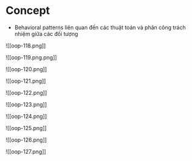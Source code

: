 
# Concept

- Behavioral patterns liên quan đến các thuật toán và phân công trách nhiệm giữa các đối tượng


![[oop-118.png]]

![[oop-119.png.png]]

![[oop-120.png]]

![[oop-121.png]]

![[oop-122.png]]

![[oop-123.png]]

![[oop-124.png]]

![[oop-125.png]]

![[oop-126.png]]

![[oop-127.png]]
